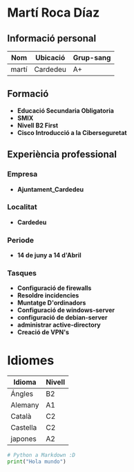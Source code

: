 # Martí Roca Díaz

## Informació personal

| Nom           | Ubicació  | Grup-sang        |
|---------------|-----------|------------------|
| martí         | Cardedeu  | A+               |



## Formació

- **Educació Secundaria Obligatoria**
- **SMIX**
- **Nivell B2 First**
- **Cisco Introducció a la Ciberseguretat**


## Experiència professional
### Empresa

- **Ajuntament_Cardedeu**

### Localitat

- **Cardedeu**

### Periode

- **14 de juny a 14 d'Abril**
 
### Tasques

- **Configuració de firewalls**
- **Resoldre incidencies**
- **Muntatge D'ordinadors**
- **Configuració de windows-server**
- **configuració de debian-server**
- **administrar active-directory**
- **Creació de VPN's**



# Idiomes

| Idioma        | Nivell    |
|---------------|-----------|
| Ángles        | B2        |
| Alemany       | A1        |
| Català        | C2        |
| Castella      | C2        |
| japones       | A2        |




```python
# Python a Markdown :D
print("Hola mundo")
